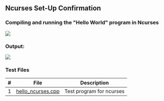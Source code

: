 ## Ncurses Set-Up Confirmation

### Compiling and running the "Hello World" program in Ncurses

<img src="https://thumbs2.imgbox.com/93/a7/6iRKNFWn_t.png">

### Output:

<img src="https://thumbs2.imgbox.com/ff/0d/9qzGgFoH_t.png">

### Test Files

|   #   | File            | Description                                        |
| :---: | --------------- | -------------------------------------------------- |
|   1   | [hello_ncurses.cpp](hello_ncurses.cpp/) | Test program for ncurses   |
